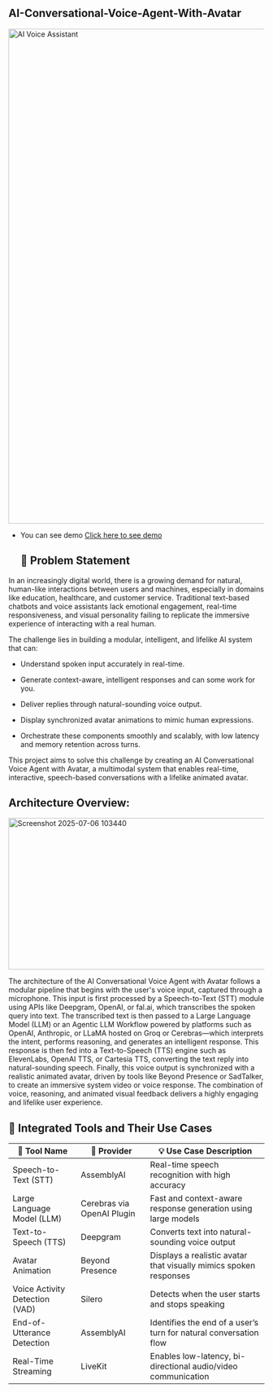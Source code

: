 ## AI-Conversational-Voice-Agent-With-Avatar

<img width="1918" height="972" alt="AI Voice Assistant " src="https://github.com/user-attachments/assets/325780ca-de8c-4059-a207-a013583bf1eb" />

- You can see demo [Click here to see demo](https://youtu.be/qo4DOp60KI0?si=xKTzcB44wUl9mvne)

  ## 🧠 Problem Statement
In an increasingly digital world, there is a growing demand for natural, human-like interactions between users and machines, especially in domains like education, healthcare, and customer service. Traditional text-based chatbots and voice assistants lack emotional engagement, real-time responsiveness, and visual personality failing to replicate the immersive experience of interacting with a real human.

The challenge lies in building a modular, intelligent, and lifelike AI system that can:

- Understand spoken input accurately in real-time.

- Generate context-aware, intelligent responses and can some work for you.

- Deliver replies through natural-sounding voice output.

- Display synchronized avatar animations to mimic human expressions.

- Orchestrate these components smoothly and scalably, with low latency and memory retention across turns.

This project aims to solve this challenge by creating an AI Conversational Voice Agent with Avatar, a multimodal system that enables real-time, interactive, speech-based conversations with a lifelike animated avatar.

## Architecture Overview:

<img width="1163" height="298" alt="Screenshot 2025-07-06 103440" src="https://github.com/user-attachments/assets/2c06afb7-6053-4439-a2e1-e6aa94dd6136" />

The architecture of the AI Conversational Voice Agent with Avatar follows a modular pipeline that begins with the user's voice input, captured through a microphone. This input is first processed by a Speech-to-Text (STT) module using APIs like Deepgram, OpenAI, or fal.ai, which transcribes the spoken query into text. The transcribed text is then passed to a Large Language Model (LLM) or an Agentic LLM Workflow powered by platforms such as OpenAI, Anthropic, or LLaMA hosted on Groq or Cerebras—which interprets the intent, performs reasoning, and generates an intelligent response. This response is then fed into a Text-to-Speech (TTS) engine such as ElevenLabs, OpenAI TTS, or Cartesia TTS, converting the text reply into natural-sounding speech. Finally, this voice output is synchronized with a realistic animated avatar, driven by tools like Beyond Presence or SadTalker, to create an immersive system video or voice response. The combination of voice, reasoning, and animated visual feedback delivers a highly engaging and lifelike user experience.

## 🧠 Integrated Tools and Their Use Cases

| 🧰 Tool Name                    | 🏢 Provider                 | 💡 Use Case Description                                           |
|-------------------------------|-----------------------------|-------------------------------------------------------------------|
| Speech-to-Text (STT)          | AssemblyAI                  | Real-time speech recognition with high accuracy                   |
| Large Language Model (LLM)    | Cerebras via OpenAI Plugin  | Fast and context-aware response generation using large models     |
| Text-to-Speech (TTS)          | Deepgram                    | Converts text into natural-sounding voice output                  |
| Avatar Animation              | Beyond Presence             | Displays a realistic avatar that visually mimics spoken responses |
| Voice Activity Detection (VAD)| Silero                      | Detects when the user starts and stops speaking                   |
| End-of-Utterance Detection    | AssemblyAI                  | Identifies the end of a user’s turn for natural conversation flow |
|Real-Time Streaming            |LiveKit                      | Enables low-latency, bi-directional audio/video communication     | 


